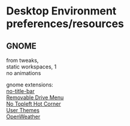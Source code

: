 # Desktop Environment preferences/resources

## GNOME
from tweaks,  
static workspaces, 1  
no animations  

gnome extensions:  
[no-title-bar](https://extensions.gnome.org/extension/1267/no-title-bar/)  
[Removable Drive Menu](https://extensions.gnome.org/extension/7/removable-drive-menu/)  
[No Topleft Hot Corner](https://extensions.gnome.org/extension/118/no-topleft-hot-corner/)  
[User Themes](https://extensions.gnome.org/extension/19/user-themes/)  
[OpenWeather](https://extensions.gnome.org/extension/750/openweather/)  
